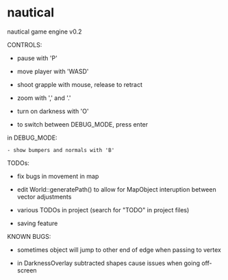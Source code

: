 # nautical
nautical game engine v0.2



CONTROLS:

- pause with 'P'

- move player with 'WASD'

- shoot grapple with mouse, release to retract

- zoom with ',' and '.'

- turn on darkness with 'O'

- to switch between DEBUG_MODE, press enter

in DEBUG_MODE:

    - show bumpers and normals with 'B'



TODOs:


- fix bugs in movement in map

- edit World::generatePath() to allow for MapObject interuption between vector adjustments

- various TODOs in project (search for "TODO" in project files)

- saving feature



KNOWN BUGS:

- sometimes object will jump to other end of edge when passing to vertex

- in DarknessOverlay subtracted shapes cause issues when going off-screen

